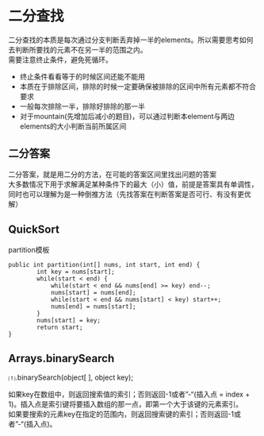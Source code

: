 # 二分查找  
二分查找的本质是每次通过分支判断丢弃掉一半的elements。所以需要思考如何去判断所要找的元素不在另一半的范围之内。  
需要注意终止条件，避免死循环。  
- 终止条件看看等于的时候区间还能不能用
- 本质在于排除区间，排除的时候一定要确保被排除的区间中所有元素都不符合要求  
- 一般每次排除一半，排除好排除的那一半  
- 对于mountain(先增加后减小的题目)，可以通过判断本element与两边elements的大小判断当前所属区间  
  
## 二分答案  
二分答案，就是用二分的方法，在可能的答案区间里找出问题的答案  
大多数情况下用于求解满足某种条件下的最大（小）值，前提是答案具有单调性，同时也可以理解为是一种倒推方法（先找答案在判断答案是否可行、有没有更优解）  

## QuickSort  
partition模板  
```
public int partition(int[] nums, int start, int end) {
        int key = nums[start];
        while(start < end) {
            while(start < end && nums[end] >= key) end--;
            nums[start] = nums[end];
            while(start < end && nums[start] < key) start++;
            nums[end] = nums[start];
        }
        nums[start] = key;
        return start;
}
```
  
## Arrays.binarySearch  
⑴.binarySearch(object[ ], object key);

如果key在数组中，则返回搜索值的索引；否则返回-1或者”-“(插入点 = index + 1)。插入点是索引键将要插入数组的那一点，即第一个大于该键的元素索引。  
如果要搜索的元素key在指定的范围内，则返回搜索键的索引；否则返回-1或者”-“(插入点)。
